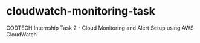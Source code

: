 # cloudwatch-monitoring-task
CODTECH Internship Task 2 - Cloud Monitoring and Alert Setup using AWS CloudWatch
